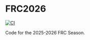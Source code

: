 # FRC2026

[![CI](https://github.com/iron-claw-972/FRC2025/actions/workflows/main.yml/badge.svg)](https://github.com/iron-claw-972/FRC2025/actions/workflows/main.yml)

Code for the 2025-2026 FRC Season.
